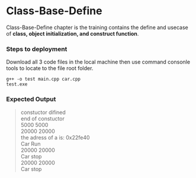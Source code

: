 # Class-Base-Define #

Class-Base-Define chapter is the training contains the define and usecase of **class, object initialization, and construct function**.

### Steps to deployment ###
Download all 3 code files in the local machine then use command consonle tools to locate to the file root folder. 

`g++ -o test main.cpp car.cpp`</br>
`test.exe`

### Expected Output ###
>  constuctor difined</br>
>  end of constuctor</br>
> 5000 5000</br>
> 20000 20000</br>
> the adress of a is: 0x22fe40</br>
> Car Run</br>
> 20000 20000</br>
> Car stop</br>
> 20000 20000</br>
> Car stop
